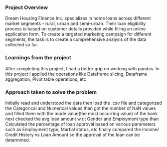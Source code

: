 ### Project Overview

 Dream Housing Finance Inc. specializes in home loans across different market segments - rural, urban and semi-urban. Their loan eligibility process is based on customer details provided while filling an online application form. To create a targeted marketing campaign for different segments, the task is to create a comprehensive analysis of the data collected so far.


### Learnings from the project

 After completing this project, I had a better grip on working with pandas. In this project I  applied the operations like Dataframe slicing, Dataframe aggregation, Pivot table operations, etc


### Approach taken to solve the problem

 Initially read and understood the data then load the .csv file and categorized the Categorical and Numerical values than got the number of NaN values and filled them with the mode value(the most occurring value) of the bank next  checked the avg loan amount w.r.t Gender and Employment type than Calculated the percentage of loan approval based on various parameters such as Employment type, Martial status, etc finally compared the Income/ Credit History vs Loan Amount so the approval of the loan can be determined.



